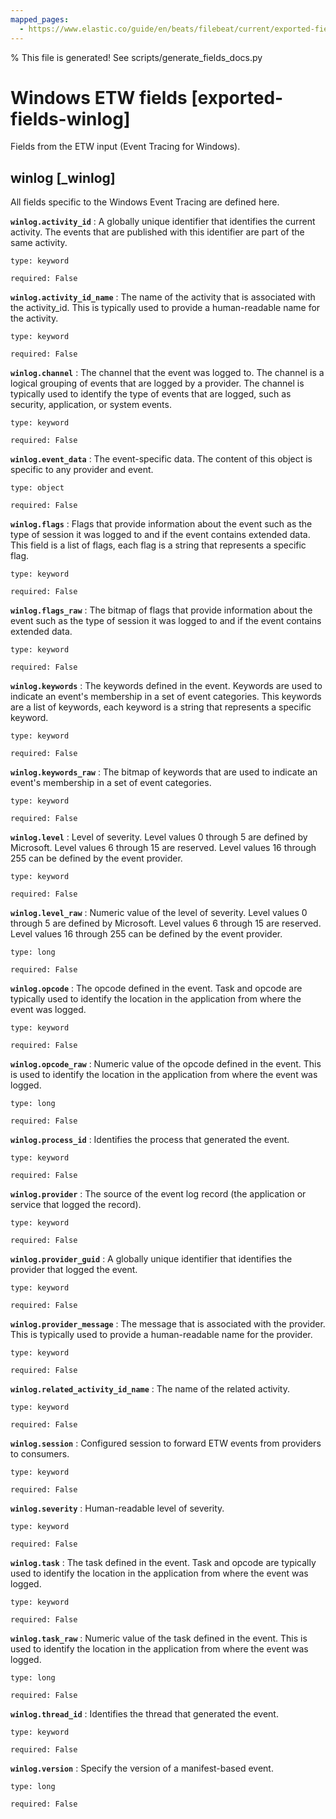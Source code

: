 ```yaml
---
mapped_pages:
  - https://www.elastic.co/guide/en/beats/filebeat/current/exported-fields-winlog.html
---
```


% This file is generated! See scripts/generate_fields_docs.py

# Windows ETW fields [exported-fields-winlog]

Fields from the ETW input (Event Tracing for Windows).

## winlog [_winlog]

All fields specific to the Windows Event Tracing are defined here.

**`winlog.activity_id`**
:   A globally unique identifier that identifies the current activity. The events that are published with this identifier are part of the same activity.

    type: keyword

    required: False


**`winlog.activity_id_name`**
:   The name of the activity that is associated with the activity_id. This is typically used to provide a human-readable name for the activity.

    type: keyword

    required: False


**`winlog.channel`**
:   The channel that the event was logged to. The channel is a logical grouping of events that are logged by a provider. The channel is typically used to identify the type of events that are logged, such as security, application, or system events.

    type: keyword

    required: False


**`winlog.event_data`**
:   The event-specific data. The content of this object is specific to any provider and event.

    type: object

    required: False


**`winlog.flags`**
:   Flags that provide information about the event such as the type of session it was logged to and if the event contains extended data. This field is a list of flags, each flag is a string that represents a specific flag.

    type: keyword

    required: False


**`winlog.flags_raw`**
:   The bitmap of flags that provide information about the event such as the type of session it was logged to and if the event contains extended data.

    type: keyword

    required: False


**`winlog.keywords`**
:   The keywords defined in the event. Keywords are used to indicate an event's membership in a set of event categories. This keywords are a list of keywords, each keyword is a string that represents a specific keyword.

    type: keyword

    required: False


**`winlog.keywords_raw`**
:   The bitmap of keywords that are used to indicate an event's membership in a set of event categories.

    type: keyword

    required: False


**`winlog.level`**
:   Level of severity. Level values 0 through 5 are defined by Microsoft. Level values 6 through 15 are reserved. Level values 16 through 255 can be defined by the event provider.

    type: keyword

    required: False


**`winlog.level_raw`**
:   Numeric value of the level of severity. Level values 0 through 5 are defined by Microsoft. Level values 6 through 15 are reserved. Level values 16 through 255 can be defined by the event provider.

    type: long

    required: False


**`winlog.opcode`**
:   The opcode defined in the event. Task and opcode are typically used to identify the location in the application from where the event was logged.

    type: keyword

    required: False


**`winlog.opcode_raw`**
:   Numeric value of the opcode defined in the event. This is used to identify the location in the application from where the event was logged.

    type: long

    required: False


**`winlog.process_id`**
:   Identifies the process that generated the event.

    type: keyword

    required: False


**`winlog.provider`**
:   The source of the event log record (the application or service that logged the record).

    type: keyword

    required: False


**`winlog.provider_guid`**
:   A globally unique identifier that identifies the provider that logged the event.

    type: keyword

    required: False


**`winlog.provider_message`**
:   The message that is associated with the provider. This is typically used to provide a human-readable name for the provider.

    type: keyword

    required: False


**`winlog.related_activity_id_name`**
:   The name of the related activity.

    type: keyword

    required: False


**`winlog.session`**
:   Configured session to forward ETW events from providers to consumers.

    type: keyword

    required: False


**`winlog.severity`**
:   Human-readable level of severity.

    type: keyword

    required: False


**`winlog.task`**
:   The task defined in the event. Task and opcode are typically used to identify the location in the application from where the event was logged.

    type: keyword

    required: False


**`winlog.task_raw`**
:   Numeric value of the task defined in the event. This is used to identify the location in the application from where the event was logged.

    type: long

    required: False


**`winlog.thread_id`**
:   Identifies the thread that generated the event.

    type: keyword

    required: False


**`winlog.version`**
:   Specify the version of a manifest-based event.

    type: long

    required: False


